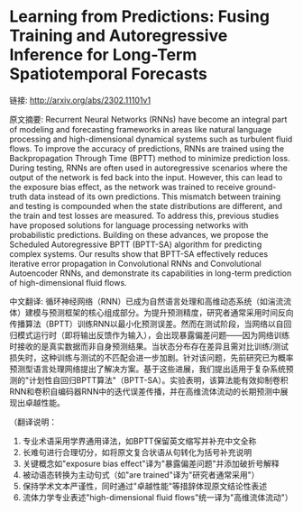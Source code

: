 # Learning from Predictions: Fusing Training and Autoregressive Inference for Long-Term Spatiotemporal Forecasts

链接: http://arxiv.org/abs/2302.11101v1

原文摘要:
Recurrent Neural Networks (RNNs) have become an integral part of modeling and
forecasting frameworks in areas like natural language processing and
high-dimensional dynamical systems such as turbulent fluid flows. To improve
the accuracy of predictions, RNNs are trained using the Backpropagation Through
Time (BPTT) method to minimize prediction loss. During testing, RNNs are often
used in autoregressive scenarios where the output of the network is fed back
into the input. However, this can lead to the exposure bias effect, as the
network was trained to receive ground-truth data instead of its own
predictions. This mismatch between training and testing is compounded when the
state distributions are different, and the train and test losses are measured.
To address this, previous studies have proposed solutions for language
processing networks with probabilistic predictions. Building on these advances,
we propose the Scheduled Autoregressive BPTT (BPTT-SA) algorithm for predicting
complex systems. Our results show that BPTT-SA effectively reduces iterative
error propagation in Convolutional RNNs and Convolutional Autoencoder RNNs, and
demonstrate its capabilities in long-term prediction of high-dimensional fluid
flows.

中文翻译:
循环神经网络（RNN）已成为自然语言处理和高维动态系统（如湍流流体）建模与预测框架的核心组成部分。为提升预测精度，研究者通常采用时间反向传播算法（BPTT）训练RNN以最小化预测误差。然而在测试阶段，当网络以自回归模式运行时（即将输出反馈作为输入），会出现暴露偏差问题——因为网络训练时接收的是真实数据而非自身预测结果。当状态分布存在差异且需对比训练/测试损失时，这种训练与测试的不匹配会进一步加剧。针对该问题，先前研究已为概率预测型语言处理网络提出了解决方案。基于这些进展，我们提出适用于复杂系统预测的"计划性自回归BPTT算法"（BPTT-SA）。实验表明，该算法能有效抑制卷积RNN和卷积自编码器RNN中的迭代误差传播，并在高维流体流动的长期预测中展现出卓越性能。

（翻译说明：
1. 专业术语采用学界通用译法，如BPTT保留英文缩写并补充中文全称
2. 长难句进行合理切分，如将原文复合状语从句转化为括号补充说明
3. 关键概念如"exposure bias effect"译为"暴露偏差问题"并添加破折号解释
4. 被动语态转换为主动句式（如"are trained"译为"研究者通常采用"）
5. 保持学术文本严谨性，同时通过"卓越性能"等措辞体现原文结论性表述
6. 流体力学专业表述"high-dimensional fluid flows"统一译为"高维流体流动"）
